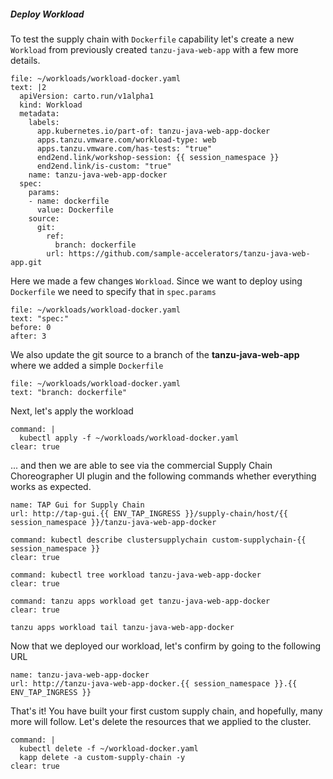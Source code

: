 ##### Deploy Workload

To test the supply chain with `Dockerfile` capability let's create a new `Workload` from previously created `tanzu-java-web-app` with a few more details.

```editor:append-lines-to-file
file: ~/workloads/workload-docker.yaml
text: |2
  apiVersion: carto.run/v1alpha1
  kind: Workload
  metadata:
    labels:
      app.kubernetes.io/part-of: tanzu-java-web-app-docker
      apps.tanzu.vmware.com/workload-type: web
      apps.tanzu.vmware.com/has-tests: "true"
      end2end.link/workshop-session: {{ session_namespace }}
      end2end.link/is-custom: "true" 
    name: tanzu-java-web-app-docker
  spec:
    params:
    - name: dockerfile
      value: Dockerfile
    source:
      git:
        ref:
          branch: dockerfile
        url: https://github.com/sample-accelerators/tanzu-java-web-app.git
```

Here we made a few changes `Workload`. Since we want to deploy using `Dockerfile` we need to specify that in `spec.params` 

```editor:select-matching-text
file: ~/workloads/workload-docker.yaml
text: "spec:"
before: 0
after: 3
```

We also update the git source to a branch of the **tanzu-java-web-app** where we added a simple `Dockerfile`

```editor:select-matching-text
file: ~/workloads/workload-docker.yaml
text: "branch: dockerfile"
```

Next, let's apply the workload
```terminal:execute
command: |
  kubectl apply -f ~/workloads/workload-docker.yaml
clear: true
```
... and then we are able to see via the commercial Supply Chain Choreographer UI plugin and the following commands whether everything works as expected.

```dashboard:reload-dashboard
name: TAP Gui for Supply Chain
url: http://tap-gui.{{ ENV_TAP_INGRESS }}/supply-chain/host/{{ session_namespace }}/tanzu-java-web-app-docker
```
```terminal:execute
command: kubectl describe clustersupplychain custom-supplychain-{{ session_namespace }}
clear: true
```
```terminal:execute
command: kubectl tree workload tanzu-java-web-app-docker
clear: true
```
```terminal:execute
command: tanzu apps workload get tanzu-java-web-app-docker
clear: true
```
```execute-2
tanzu apps workload tail tanzu-java-web-app-docker
```
Now that we deployed our workload, let's confirm by going to the following URL
```dashboard:create-dashboard
name: tanzu-java-web-app-docker
url: http://tanzu-java-web-app-docker.{{ session_namespace }}.{{ ENV_TAP_INGRESS }}
```

That's it! You have built your first custom supply chain, and hopefully, many more will follow.
Let's delete the resources that we applied to the cluster.
```terminal:execute
command: |
  kubectl delete -f ~/workload-docker.yaml
  kapp delete -a custom-supply-chain -y
clear: true
```